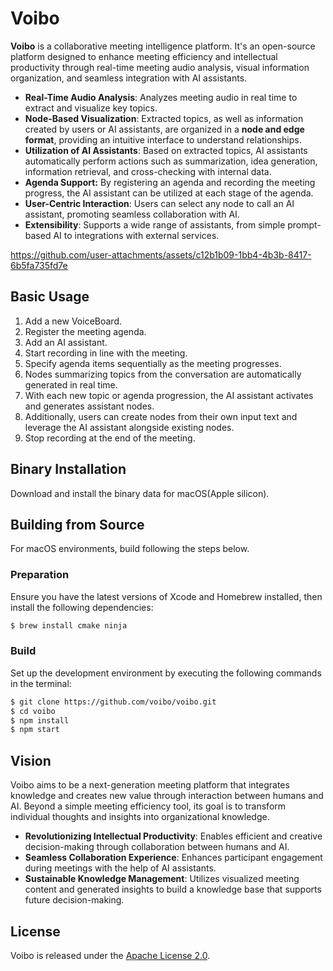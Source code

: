 # Voibo

**Voibo** is a collaborative meeting intelligence platform. It's an open-source platform designed to enhance meeting efficiency and intellectual productivity through real-time meeting audio analysis, visual information organization, and seamless integration with AI assistants.

- **Real-Time Audio Analysis**: Analyzes meeting audio in real time to extract and visualize key topics.
- **Node-Based Visualization**: Extracted topics, as well as information created by users or AI assistants, are organized in a **node and edge format**, providing an intuitive interface to understand relationships.
- **Utilization of AI Assistants**: Based on extracted topics, AI assistants automatically perform actions such as summarization, idea generation, information retrieval, and cross-checking with internal data.
- **Agenda Support:** By registering an agenda and recording the meeting progress, the AI assistant can be utilized at each stage of the agenda.
- **User-Centric Interaction**: Users can select any node to call an AI assistant, promoting seamless collaboration with AI.
- **Extensibility**: Supports a wide range of assistants, from simple prompt-based AI to integrations with external services.

https://github.com/user-attachments/assets/c12b1b09-1bb4-4b3b-8417-6b5fa735fd7e

## Basic Usage

1. Add a new VoiceBoard.
1. Register the meeting agenda.
1. Add an AI assistant.
1. Start recording in line with the meeting.
1. Specify agenda items sequentially as the meeting progresses.
1. Nodes summarizing topics from the conversation are automatically generated in real time.
1. With each new topic or agenda progression, the AI assistant activates and generates assistant nodes.
1. Additionally, users can create nodes from their own input text and leverage the AI assistant alongside existing nodes.
1. Stop recording at the end of the meeting.

## Binary Installation

Download and install the binary data for macOS(Apple silicon).

## Building from Source

For macOS environments, build following the steps below.

### Preparation

Ensure you have the latest versions of Xcode and Homebrew installed, then install the following dependencies:

```bash
$ brew install cmake ninja
```

### Build

Set up the development environment by executing the following commands in the terminal:

```bash
$ git clone https://github.com/voibo/voibo.git
$ cd voibo
$ npm install
$ npm start
```

## Vision

Voibo aims to be a next-generation meeting platform that integrates knowledge and creates new value through interaction between humans and AI. Beyond a simple meeting efficiency tool, its goal is to transform individual thoughts and insights into organizational knowledge.

- **Revolutionizing Intellectual Productivity**: Enables efficient and creative decision-making through collaboration between humans and AI.
- **Seamless Collaboration Experience**: Enhances participant engagement during meetings with the help of AI assistants.
- **Sustainable Knowledge Management**: Utilizes visualized meeting content and generated insights to build a knowledge base that supports future decision-making.

## License

Voibo is released under the [Apache License 2.0](LICENSE).

